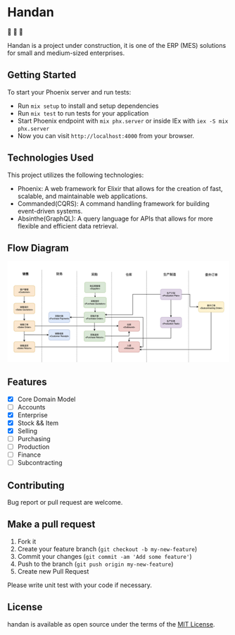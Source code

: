 # Handan

:construction: :construction: :construction: 

Handan is a project under construction, it is one of the ERP (MES) solutions for small and medium-sized enterprises.

## **Getting Started**

To start your Phoenix server and run tests:

* Run `mix setup` to install and setup dependencies
* Run `mix test` to run tests for your application
* Start Phoenix endpoint with `mix phx.server` or inside IEx with `iex -S mix phx.server`
* Now you can visit `http://localhost:4000` from your browser.

## **Technologies Used**

This project utilizes the following technologies:

* Phoenix: A web framework for Elixir that allows for the creation of fast, scalable, and maintainable web applications.
* Commanded(CQRS): A command handling framework for building event-driven systems.
* Absinthe(GraphQL): A query language for APIs that allows for more flexible and efficient data retrieval.


## **Flow Diagram**

![flow](./docs/flow.jpg)

## **Features**

- [x] Core Domain Model
- [ ] Accounts
- [x] Enterprise
- [x] Stock && Item
- [x] Selling
- [ ] Purchasing
- [ ] Production
- [ ] Finance
- [ ] Subcontracting

## **Contributing**

Bug report or pull request are welcome.

## **Make a pull request**

1. Fork it
2. Create your feature branch (`git checkout -b my-new-feature`)
3. Commit your changes (`git commit -am 'Add some feature'`)
4. Push to the branch (`git push origin my-new-feature`)
5. Create new Pull Request

Please write unit test with your code if necessary.

## **License**

handan is available as open source under the terms of the [MIT License](http://opensource.org/licenses/MIT).
